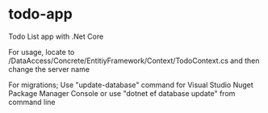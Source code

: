 # todo-app
Todo List app with .Net Core


For usage, locate to
    /DataAccess/Concrete/EntitiyFramework/Context/TodoContext.cs
 and then change the server name
 
 For migrations;
    Use "update-database" command for Visual Studio Nuget Package Manager Console
    or use "dotnet ef database update" from command line
